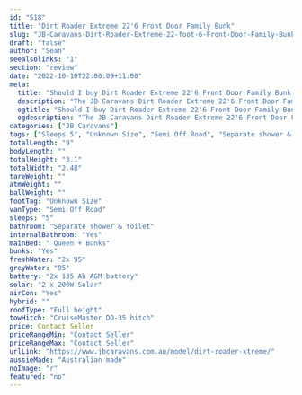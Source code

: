 ```yaml
---
id: "518"
title: "Dirt Roader Extreme 22'6 Front Door Family Bunk"
slug: "JB-Caravans-Dirt-Roader-Extreme-22-foot-6-Front-Door-Family-Bunk"
draft: "false"
author: "Sean"
seealsolinks: "1"
section: "review"
date: "2022-10-10T22:00:09+11:00"
meta:
  title: "Should I buy Dirt Roader Extreme 22'6 Front Door Family Bunk by JB Caravans?"
  description: "The JB Caravans Dirt Roader Extreme 22'6 Front Door Family Bunk is classed as Semi Off Road, and sleeps 5 people. It is Australian made and comes in at Unknown Size. It generally has Separate shower & toilet."
  ogtitle: "Should I buy Dirt Roader Extreme 22'6 Front Door Family Bunk by JB Caravans?"
  ogdescription: "The JB Caravans Dirt Roader Extreme 22'6 Front Door Family Bunk is classed as Semi Off Road, and sleeps 5 people. It is Australian made and comes in at Unknown Size. It generally has Separate shower & toilet."
categories: ["JB Caravans"]
tags: ["Sleeps 5", "Unknown Size", "Semi Off Road", "Separate shower & toilet", "Full height", "Price Unknown", "Australian made"]
totalLength: "9"
bodyLength: ""
totalHeight: "3.1"
totalWidth: "2.48"
tareWeight: ""
atmWeight: ""
ballWeight: ""
footTag: "Unknown Size"
vanType: "Semi Off Road"
sleeps: "5"
bathroom: "Separate shower & toilet"
internalBathroom: "Yes"
mainBed: " Queen + Bunks"
bunks: "Yes"
freshWater: "2x 95"
greyWater: "95"
battery: "2x 135 Ah AGM battery"
solar: "2 x 200W Solar"
airCon: "Yes"
hybrid: ""
roofType: "Full height"
towHitch: "CruiseMaster DO-35 hitch"
price: Contact Seller
priceRangeMin: "Contact Seller"
priceRangeMax: "Contact Seller"
urlLink: "https://www.jbcaravans.com.au/model/dirt-roader-xtreme/"
aussieMade: "Australian made"
noImage: "r"
featured: "no"
---
```

